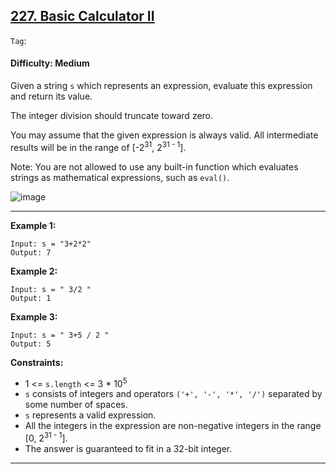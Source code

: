 ## [227. Basic Calculator II](https://leetcode.com/problems/basic-calculator-ii/)

```Tag```:

#### Difficulty: Medium

Given a string ```s``` which represents an expression, evaluate this expression and return its value. 

The integer division should truncate toward zero.

You may assume that the given expression is always valid. All intermediate results will be in the range of [-2<sup>31</sup>, 2<sup>31 - 1</sup>].

Note: You are not allowed to use any built-in function which evaluates strings as mathematical expressions, such as ```eval()```.

![image](https://user-images.githubusercontent.com/35042430/226208411-c451b0a9-c522-4611-9e38-b5d7bf44672f.png)

---

__Example 1:__
```
Input: s = "3+2*2"
Output: 7
```

__Example 2:__
```
Input: s = " 3/2 "
Output: 1
```

__Example 3:__
```
Input: s = " 3+5 / 2 "
Output: 5
```

__Constraints:__

- 1 <= ```s.length``` <= 3 * 10<sup>5</sup>
- ```s``` consists of integers and operators ```('+', '-', '*', '/')``` separated by some number of spaces.
- ```s``` represents a valid expression.
- All the integers in the expression are non-negative integers in the range [0, 2<sup>31 - 1</sup>].
- The answer is guaranteed to fit in a 32-bit integer.

---
